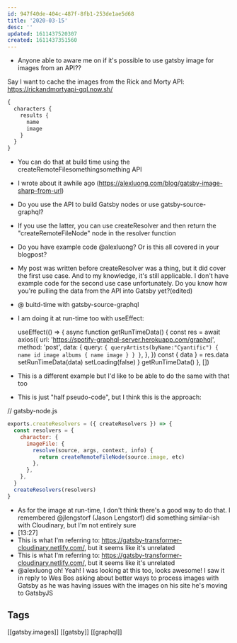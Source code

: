 ```yaml
---
id: 947f40de-404c-487f-8fb1-253de1ae5d68
title: '2020-03-15'
desc: ''
updated: 1611437520307
created: 1611437351560
---
```


- Anyone able to aware me on if it's possible to use gatsby image for
  images from an API??

Say I want to cache the images from the Rick and Morty API:
https://rickandmortyapi-gql.now.sh/

```graphql
{
  characters {
    results {
      name
      image
    }
  }
}
```

- You can do that at build time using the
  createRemoteFilesomethingsomething API
- I wrote about it awhile ago
  (https://alexluong.com/blog/gatsby-image-sharp-from-url)
- Do you use the API to build Gatsby nodes or use
  gatsby-source-graphql?
- If you use the latter, you can use createResolver and then return
  the "createRemoteFileNode" node in the resolver function
- Do you have example code @alexluong? Or is this all covered in your
  blogpost?
- My post was written before createResolver was a thing, but it did
  cover the first use case. And to my knowledge, it's still
  applicable. I don't have example code for the second use case
  unfortunately. Do you know how you're pulling the data from the API
  into Gatsby yet?(edited)
- @ buitd-time with gatsby-source-graphql
- I am doing it at run-time too with useEffect:

  useEffect(() => { async function getRunTimeData() { const res =
  await axios({ url:
  'https://spotify-graphql-server.herokuapp.com/graphql', method:
  'post', data: { query:
  `{ queryArtists(byName:"Cyantific") { name id image albums { name image } } }`,
  }, }) const { data } = res.data setRunTimeData(data)
  setLoading(false) } getRunTimeData() }, [])

- This is a different example but I'd like to be able to do the same
  with that too
- This is just "half pseudo-code", but I think this is the approach:

// gatsby-node.js

```js
exports.createResolvers = ({ createResolvers }) => {
  const resolvers = {
    character: {
      imageFile: {
        resolve(source, args, context, info) {
          return createRemoteFileNode(source.image, etc)
        },
      },
    },
  }
  createResolvers(resolvers)
}
```

- As for the image at run-time, I don't think there's a good way to do
  that. I remembered @jlengstorf (Jason Lengstorf) did something
  similar-ish with Cloudinary, but I'm not entirely sure
- [13:27]
- This is what I'm referring to:
  https://gatsby-transformer-cloudinary.netlify.com/, but it seems
  like it's unrelated
- This is what I'm referring to:
  https://gatsby-transformer-cloudinary.netlify.com/, but it seems
  like it's unrelated
- @alexluong oh! Yeah! I was looking at this too, looks awesome! I saw
  it in reply to Wes Bos asking about better ways to process images
  with Gatsby as he was having issues with the images on his site he's
  moving to GatsbyJS

## Tags

[[gatsby.images]] [[gatsby]] [[graphql]]
